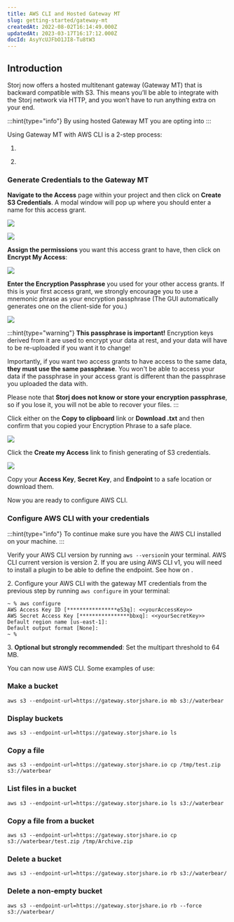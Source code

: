```yaml
---
title: AWS CLI and Hosted Gateway MT
slug: getting-started/gateway-mt
createdAt: 2022-08-02T16:14:49.000Z
updatedAt: 2023-03-17T16:17:12.000Z
docId: AsyYcUJFbO1JI8-Tu8tW3
---
```


## Introduction

Storj now offers a hosted multitenant gateway (Gateway MT)  that is backward compatible with S3. This means you’ll be able to integrate with the Storj network via HTTP, and you won’t have to run anything extra on your end.

:::hint{type="info"}
By using hosted Gateway MT you are opting into [](docId\:hf2uumViqYvS1oq8TYbeW) &#x20;
:::

Using Gateway MT with AWS CLI is a 2-step process:

1.  [](docId\:AsyYcUJFbO1JI8-Tu8tW3)

2.  [](docId\:AsyYcUJFbO1JI8-Tu8tW3)

### Generate Credentials to the Gateway MT

**Navigate to the Access** page within your project and then click on **Create S3 Credentials**. A modal window will pop up where you should enter a name for this access grant.

![](https://archbee-image-uploads.s3.amazonaws.com/kv3plx2xmXcUGcVl4Lttj/5RKA8emw0p4_ATa5USbzJ_qscredmt01.png)

![](https://archbee-image-uploads.s3.amazonaws.com/kv3plx2xmXcUGcVl4Lttj/JTMChfUIPD6gQmGc2e7uR_qscredmt02.png)

**Assign the permissions** you want this access grant to have, then click on **Encrypt My Access**:

![](https://archbee-image-uploads.s3.amazonaws.com/kv3plx2xmXcUGcVl4Lttj/HLTlQ4TBPQLLpr7ZJxetz_qscredmt03.png)

**Enter the Encryption Passphrase** you used for your other access grants. If this is your first access grant, we strongly encourage you to use a mnemonic phrase as your encryption passphrase (The GUI automatically generates one on the client-side for you.)

![](https://archbee-image-uploads.s3.amazonaws.com/kv3plx2xmXcUGcVl4Lttj/Ix5CB6wG-XseeBfJIXy4H_qscredmt04.png)

:::hint{type="warning"}
**This passphrase is important!** Encryption keys derived from it are used to encrypt your data at rest, and your data will have to be re-uploaded if you want it to change!

Importantly, if you want two access grants to have access to the same data, **they must use the same passphrase**. You won't be able to access your data if the passphrase in your access grant is different than the passphrase you uploaded the data with.

Please note that **Storj does not know or store your encryption passphrase**, so if you lose it, you will not be able to recover your files.
:::

Click either on the **Copy to clipboard** link or **Download .txt** and then confirm that you copied your Encryption Phrase to a safe place.

![](https://archbee-image-uploads.s3.amazonaws.com/kv3plx2xmXcUGcVl4Lttj/HfTli7NU_1A--3mlLWq3M_qscredmt05.png)

Click the **Create my Access** link to finish generating of S3 credentials.

![](https://archbee-image-uploads.s3.amazonaws.com/kv3plx2xmXcUGcVl4Lttj/OUR0GHdpgzJjuZeepEQGX_qscredmt06.png)

Copy your **Access Key**, **Secret Key**, and **Endpoint** to a safe location or download them.

Now you are ready to configure AWS CLI.

### Configure AWS CLI with your credentials

:::hint{type="info"}
To continue make sure you have the AWS CLI installed on your machine.&#x20;
:::

Verify your AWS CLI version by running `aws --version`in your terminal. AWS CLI current version is version 2. If you are using AWS CLI v1, you will need to install a plugin to be able to define the endpoint. See how on [](docId:20zlQyfMD9gmHJOUPx3jh).

2\. Configure your AWS CLI with the gateway MT credentials from the previous step by running `aws configure` in your terminal:

```Text
~ % aws configure 
AWS Access Key ID [****************e53q]: <<yourAccessKey>>
AWS Secret Access Key [****************bbxq]: <<yourSecretKey>>
Default region name [us-east-1]: 
Default output format [None]: 
~ % 
```

3\.  **Optional but strongly recommended**: Set the multipart threshold to 64 MB.&#x20;

You can now use AWS CLI. Some examples of use:

### Make a bucket

```Text
aws s3 --endpoint-url=https://gateway.storjshare.io mb s3://waterbear
```

### Display buckets

```Text
aws s3 --endpoint-url=https://gateway.storjshare.io ls
```

### Copy a file

```Text
aws s3 --endpoint-url=https://gateway.storjshare.io cp /tmp/test.zip s3://waterbear
```

### List files in a bucket

```Text
aws s3 --endpoint-url=https://gateway.storjshare.io ls s3://waterbear
```

### Copy a file from a bucket

```Text
aws s3 --endpoint-url=https://gateway.storjshare.io cp s3://waterbear/test.zip /tmp/Archive.zip
```

### Delete a bucket

```Text
aws s3 --endpoint-url=https://gateway.storjshare.io rb s3://waterbear/
```

### Delete a non-empty bucket

```Text
aws s3 --endpoint-url=https://gateway.storjshare.io rb --force s3://waterbear/
```

